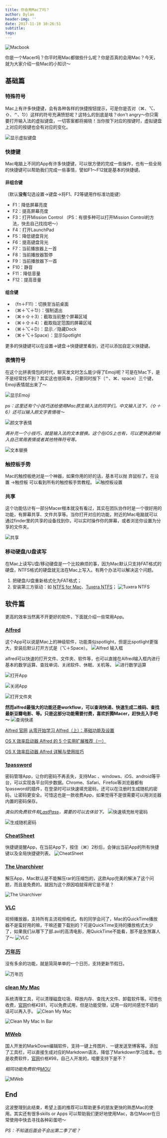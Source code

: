 ```yaml
---
title: 你会用Mac了吗？
author: Dylan
header-img: ''
date: 2017-11-10 10:26:51
subtitle:
tags:
---
```


![Macbook](http://7xs5vr.com1.z0.glb.clouddn.com/macbook12-1.jpg)

你是一个Macer吗？你平时用Mac都做些什么呢？你是否真的会用Mac？今天，就为大家介绍一些Mac的小知识～

<!--more-->

## 基础篇

### 特殊符号
Mac上有许多快捷键，会有各种各样的快捷按钮提示，可是你是否对（⌘、⌥、⇧、⌃、⎋）这样的符号充满愤怒呢？这特么的到底是啥？don't angry～你只需要打开输入法的虚拟键盘，一切答案都将揭晓！当你按下对应的按键时，虚拟键盘上对应的按键也会有对应的变化。

![显示虚拟键盘](http://7xs5vr.com1.z0.glb.clouddn.com/QQ20160809-0@2x.png)

### 快捷键
Mac电脑上不同的App有许多快捷键，可以很方便的完成一些操作，也有一些全局的快捷键可以帮助我们完成一些事情，譬如F1～F12就是基本的快捷键。
#### 非组合键
（默认**没有**勾选设置->键盘->将F1、F2等键用作标准功能键）

* F1：降低屏幕亮度
* F2：提高屏幕亮度
* F3：打开Mission Control （PS：有很多种可以打开Mission Control的方法，快去自己找找吧～）
* F4：打开LaunchPad
* F5：降低键盘背光
* F6：提高键盘背光
* F7：当前播放器上一首
* F8：当前播放器暂停
* F9：当前播放器下一首
* F10：静音
* F11：降低音量
* F12：提高音量

#### 组合键

* （fn＋F11）：切换至当前桌面
* （⌘＋⌥＋⎋）：强制退出
* （⌘＋⇧＋3）：截取当前整个屏幕区域
* （⌘＋⇧＋4）：截取指定范围的屏幕区域
*  （⌘＋⌥＋D）：显示／隐藏Dock
*  （⌘＋⌥＋Space）：显示Spotlight

更多的快捷键可以在设置->键盘->快捷键里看到，还可以添加自定义快捷键。

### 表情符号
在这个比拼表情包的时代，聊天发文时怎么能少得了Emoji呢？可是在Mac下，是不是经常找不到？其实这也很简单，只要同时按下（⌃、⌘、space）三个键，Emoji表情就出来了～

![显示Emoji](http://7xs5vr.com1.z0.glb.clouddn.com/QQ20160809-1@2x.png)

_ps：这里还有个小技巧送给使用Mac原生输入法的同学们。中文输入法下，（⇧＋6）还可以输入颜文字表情哦～_


![颜文字表情](http://7xs5vr.com1.z0.glb.clouddn.com/QQ20160809-2@2x.png)

_再补充一个小技巧，就是输入法的文本替换。这个在iOS上也有，可以更快速的输入自己常用表情或者其他特殊符号等。_

![文本替换](http://7xs5vr.com1.z0.glb.clouddn.com/QQ20160810-0@2x.png)

### 触控板手势
Mac的触控板绝对是一个神器，如果你用的好的话，基本可以抛 
弃鼠标了。在设置 ->触控板 可以看到所有的触控板手势教程。
![触控板设置](http://7xs5vr.com1.z0.glb.clouddn.com/QQ20160810-1@2x-1.png)

### 共享
这个功能估计有一部分Macer根本就没有看过，其实在团队协作时是一个很好用的功能，有屏幕共享、文件共享等。当你打开对应的功能，附近的Mac电脑就可以通过finder里的共享的设备找到你，可以实时操作你的屏幕，或者浏览你设置为分享的文件夹。

![共享](http://7xs5vr.com1.z0.glb.clouddn.com/QQ20160810-2@2x.png)

### 移动硬盘/U盘读写
在Mac上读写U盘/移动硬盘是一个比较麻烦的事，因为Mac默认只支持FAT格式的硬盘，NTFS格式的硬盘就无法在Mac上写入。有两个办法可以解决这个问题。
	
1. 把硬盘/U盘重新格式化为FAT格式；
2. 安装第三方驱动：如 [NTFS for Mac](http://www.ntfsformac.cn/)、[Tuxera NTFS](http://www.tuxera.com/products/tuxera-ntfs-for-mac/)；
![Tuxera NTFS](http://7xs5vr.com1.z0.glb.clouddn.com/QQ20160810-0@2x-1.png)

## 软件篇
更高的效率当然离不开更好的软件，下面就介绍一些常用App。

### [Alfred](https://www.alfredapp.com/)
这个App可以说是Mac上的神级软件，功能类似spotlight，但是比spotlight更强大，安装后默认打开方式是（⌥＋Space）。
![Alfred 输入框](http://7xs5vr.com1.z0.glb.clouddn.com/QQ20160810-1@2x-2.png)

alfred可以快速的打开文件、文件夹、软件等，也可以直接在Alfred输入框内进行基本的数学运算、查找单词、关闭软件、休眠、关机等。
![进行数学运算](http://7xs5vr.com1.z0.glb.clouddn.com/QQ20160810-2@2x-1.png)

![打开App](http://7xs5vr.com1.z0.glb.clouddn.com/QQ20160810-6@2x.png)

![关闭App](http://7xs5vr.com1.z0.glb.clouddn.com/QQ20160810-3@2x-1.png)

![打开文件夹](http://7xs5vr.com1.z0.glb.clouddn.com/QQ20160810-5@2x.png)

**然而alfred最强大的功能还是workflow，可以查询快递、快速生成二维码、查找最新豆瓣电影、等。只是这部分功能需要付费，喜欢折腾Macer，赶快去入手吧～**
![查询快递](http://7xs5vr.com1.z0.glb.clouddn.com/8e4f11348f5a2d8bfde521ab02521ccc4d467_mw_800_wm_1_wmp_3.jpg)

[Alfred 官网](https://www.alfredapp.com/)
[从零开始学习 Alfred（上）：基础功能及设置](http://sspai.com/32979)
	
[OS X 效率启动器 Alfred 的 5 个实用扩展推荐（一）](http://sspai.com/27854)
	
[OS X 效率启动器 Alfred 详解与使用技巧](http://sspai.com/27900)

### [1password](https://1password.com/)
密码管理App，让你的密码不再丢失，支持Mac 、windows、iOS、android等平台，可以实现各平台同步数据。Chrome、Safari、Firefox等浏览器都有1password的插件，在登录时可以快速填充密码，还可以在注册时生成随机的密码，让密码更安全。可惜这也是一款收费App，如果觉得不是很需要可以用浏览器内置的密码保存。

_类似的免费软件有[LastPass](https://lastpass.com/)，需要的可以去体验下。_
![快速填充帐号密码](http://7xs5vr.com1.z0.glb.clouddn.com/QQ20160810-1@2x-3.png)

![生成随机密码](http://7xs5vr.com1.z0.glb.clouddn.com/QQ20160810-0@2x-2.png)

### [CheatSheet](https://www.mediaatelier.com/CheatSheet/)
快捷键提醒App，在当前App下，按住（⌘）2秒后，会弹出当前App的所有快捷键以及全局快捷键列表。
![CheatSheet](http://7xs5vr.com1.z0.glb.clouddn.com/main.png)

###  [The Unarchiver](http://the-unarchiver.soft32.com/free-download/)
解压App，Mac默认是不能解压rar的压缩包的，这款App完美的解决了这个问题，而且是免费的。就因为这个原因咱就得用它是不是？

![The Unarchiver](http://7xs5vr.com1.z0.glb.clouddn.com/QQ20160810-0@2x-3.png)

### [VLC](https://www.videolan.org/index.zh.html)
视频播放器，支持所有主流视频格式。有的同学会问了，Mac的QuickTime播放器不是蛮好用的嘛，干嘛还要下载别的？可是QuickTime支持的播放格式太少了，如果我们从哪下了部.avi的高清电影，用QuickTime不能看，那不是急煞寡人了～
![VLC](http://7xs5vr.com1.z0.glb.clouddn.com/QQ20160810-2@2x-2.png)

### [万年历](http://calendar.zfdang.com/)
没有多余的功能，就是简简单单的一个日历，支持更新节假日。

![万年历](http://7xs5vr.com1.z0.glb.clouddn.com/QQ20160810-3@2x-2.png)

###  [clean My Mac](http://macpaw.com/)
系统清理工具，可以清理磁盘垃圾、释放内存、查找大文件、卸载软件等。可惜也收费，[官网](http://macpaw.com/)价格¥281，可以免费试用，但是功能受限，试用一段时间感觉不错的话可以再入手。
![Clean My Mac](http://7xs5vr.com1.z0.glb.clouddn.com/QQ20160810-4@2x-1.png)

![Clean My Mac In Bar](http://7xs5vr.com1.z0.glb.clouddn.com/QQ20160810-5@2x-1.png)

### [MWeb](http://zh.mweb.im/)
国人开发的MarkDown编辑软件，支持一键上传图片、一键发送至博客等。添加了工具栏，可以直接生成对应的Markdown语法，降低了Markdown学习成本。也是收费软件，[官网](http://zh.mweb.im/)价格¥98，自己人开发的，咱要支持下是不？

_相同功能免费软件[MOU](http://25.io/mou/)_

![MWeb](http://7xs5vr.com1.z0.glb.clouddn.com/QQ20160810-6@2x-1.png)

## End
这波整理到此结束，希望上面的推荐可以帮助更多的朋友更快的熟悉Mac的使用。其实还有很多skills or Apps 可以帮助我们更好地使用Mac，各位Macer在日常使用中快去寻找各种彩蛋吧～

_PS：不知道后面会不会出第二季了呢？_



